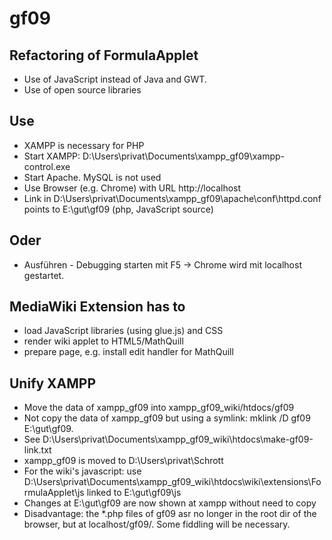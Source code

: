 # gf09
## Refactoring of FormulaApplet
* Use of JavaScript instead of Java and GWT. 
* Use of open source libraries
## Use
* XAMPP is necessary for PHP
* Start XAMPP: D:\Users\privat\Documents\xampp_gf09\xampp-control.exe
* Start Apache. MySQL is not used
* Use Browser (e.g. Chrome) with URL http://localhost
* Link in D:\Users\privat\Documents\xampp_gf09\apache\conf\httpd.conf points to E:\gut\gf09 (php, JavaScript source)
## Oder
* Ausführen - Debugging starten mit F5 -> Chrome wird mit localhost gestartet.
## MediaWiki Extension has to
* load JavaScript libraries (using glue.js) and CSS
* render wiki applet to HTML5/MathQuill
* prepare page, e.g. install edit handler for MathQuill
## Unify XAMPP
* Move the data of xampp_gf09 into xampp_gf09_wiki/htdocs/gf09
* Not copy the data of xampp_gf09 but using a symlink: mklink /D gf09 E:\gut\gf09. 
* See D:\Users\privat\Documents\xampp_gf09_wiki\htdocs\make-gf09-link.txt
* xampp_gf09 is moved to D:\Users\privat\Schrott
* For the wiki's javascript: use D:\Users\privat\Documents\xampp_gf09_wiki\htdocs\wiki\extensions\FormulaApplet\js linked to E:\gut\gf09\js
* Changes at E:\gut\gf09 are now shown at xampp without need to copy
* Disadvantage: the *.php files of gf09 asr no longer in the root dir of the browser, but at localhost/gf09/. Some fiddling will be necessary.

